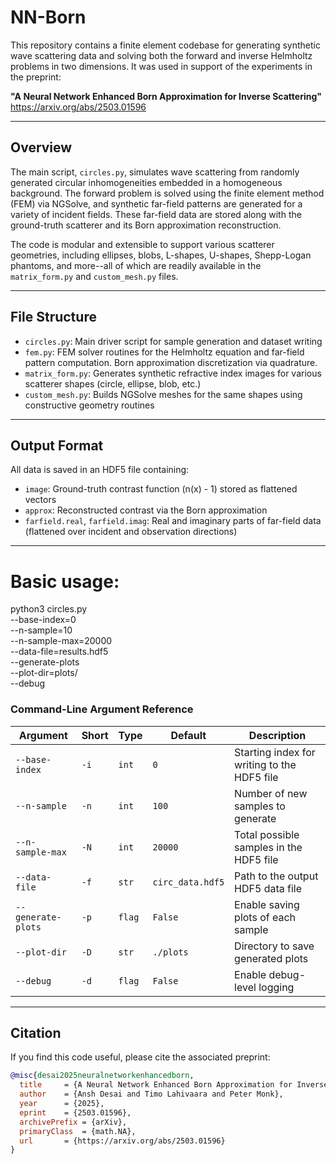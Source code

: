 # NN-Born

This repository contains a finite element codebase for generating synthetic wave scattering data and solving both the forward and inverse Helmholtz problems in two dimensions. It was used in support of the experiments in the preprint:

**"A Neural Network Enhanced Born Approximation for Inverse Scattering"**
https://arxiv.org/abs/2503.01596

---

## Overview

The main script, `circles.py`, simulates wave scattering from randomly generated circular inhomogeneities embedded in a homogeneous background. The forward problem is solved using the finite element method (FEM) via NGSolve, and synthetic far-field patterns are generated for a variety of incident fields. These far-field data are stored along with the ground-truth scatterer and its Born approximation reconstruction.

The code is modular and extensible to support various scatterer geometries, including ellipses, blobs, L-shapes, U-shapes, Shepp-Logan phantoms, and more--all of which are readily available in the `matrix_form.py` and `custom_mesh.py` files.

---

## File Structure

- `circles.py`: Main driver script for sample generation and dataset writing
- `fem.py`: FEM solver routines for the Helmholtz equation and far-field pattern computation. Born approximation discretization via quadrature.
- `matrix_form.py`: Generates synthetic refractive index images for various scatterer shapes (circle, ellipse, blob, etc.)
- `custom_mesh.py`: Builds NGSolve meshes for the same shapes using constructive geometry routines

---

## Output Format

All data is saved in an HDF5 file containing:

- `image`: Ground-truth contrast function (n(x) - 1) stored as flattened vectors
- `approx`: Reconstructed contrast via the Born approximation
- `farfield.real`, `farfield.imag`: Real and imaginary parts of far-field data (flattened over incident and observation directions)

---

# Basic usage:
python3 circles.py \
  --base-index=0 \
  --n-sample=10 \
  --n-sample-max=20000 \
  --data-file=results.hdf5 \
  --generate-plots \
  --plot-dir=plots/ \
  --debug

### Command-Line Argument Reference

| Argument              | Short | Type     | Default             | Description                                                                 |
|-----------------------|--------|----------|---------------------|-----------------------------------------------------------------------------|
| `--base-index`        | `-i`   | `int`    | `0`                 | Starting index for writing to the HDF5 file                                 |
| `--n-sample`          | `-n`   | `int`    | `100`               | Number of new samples to generate                                           |
| `--n-sample-max`      | `-N`   | `int`    | `20000`             | Total possible samples in the HDF5 file                                     |
| `--data-file`         | `-f`   | `str`    | `circ_data.hdf5`    | Path to the output HDF5 data file                                           |
| `--generate-plots`    | `-p`   | `flag`   | `False`             | Enable saving plots of each sample                                          |
| `--plot-dir`          | `-D`   | `str`    | `./plots`           | Directory to save generated plots                                           |
| `--debug`             | `-d`   | `flag`   | `False`             | Enable debug-level logging                                                  |

---

## Citation
If you find this code useful, please cite the associated preprint:
```bibtex
@misc{desai2025neuralnetworkenhancedborn,
  title     = {A Neural Network Enhanced Born Approximation for Inverse Scattering},
  author    = {Ansh Desai and Timo Lahivaara and Peter Monk},
  year      = {2025},
  eprint    = {2503.01596},
  archivePrefix = {arXiv},
  primaryClass  = {math.NA},
  url       = {https://arxiv.org/abs/2503.01596}
}
